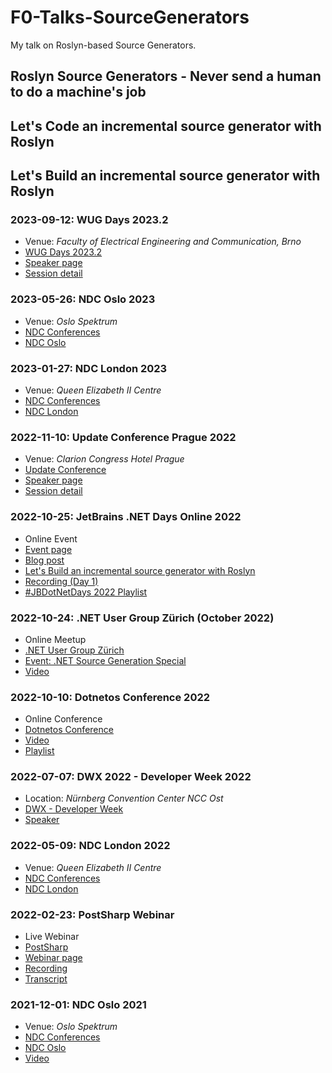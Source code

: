 # F0-Talks-SourceGenerators
My talk on Roslyn-based Source Generators.

## Roslyn Source Generators - Never send a human to do a machine's job
## Let's Code an incremental source generator with Roslyn
## Let's Build an incremental source generator with Roslyn

### 2023-09-12: WUG Days 2023.2
- Venue: _Faculty of Electrical Engineering and Communication, Brno_
- [WUG Days 2023.2](https://wug.cz/brno/akce/1550-WUG-Days-2023-2)
- [Speaker page](https://wug.cz/prednasejici/322-Stefan-Polz)
- [Session detail](https://wug.cz/brno/akce/1608-Let-s-Code-an-incremental-source-generator-with-Roslyn)

### 2023-05-26: NDC Oslo 2023
- Venue: _Oslo Spektrum_
- [NDC Conferences](https://ndcconferences.com)
- [NDC Oslo](https://ndcoslo.com)

### 2023-01-27: NDC London 2023
- Venue: _Queen Elizabeth II Centre_
- [NDC Conferences](https://ndcconferences.com)
- [NDC London](https://ndclondon.com)

### 2022-11-10: Update Conference Prague 2022
- Venue: _Clarion Congress Hotel Prague_
- [Update Conference](https://www.updateconference.net/)
- [Speaker page](https://www.updateconference.net/en/2022/speaker/stefan-pölz)
- [Session detail](https://www.updateconference.net/en/2022/session/let-s-code-an-incremental-source-generator-with-roslyn)

### 2022-10-25: JetBrains .NET Days Online 2022
- Online Event
- [Event page](https://pages.jetbrains.com/dotnet-days-2022/)
- [Blog post](https://blog.jetbrains.com/dotnet/2022/11/10/dotnet-days-gamedev-day-online-2022-recordings/)
- [Let's Build an incremental source generator with Roslyn](https://www.youtube.com/watch?v=azJm_Y2nbAI)
- [Recording (Day 1)](https://youtu.be/u4UmUOYqzlU?t=2878)
- [#JBDotNetDays 2022 Playlist](https://www.youtube.com/playlist?list=PLQ176FUIyIUbSS1HBVrqEyNHpfSh166KW)

### 2022-10-24: .NET User Group Zürich (October 2022)
- Online Meetup
- [.NET User Group Zürich](https://www.meetup.com/dotnet-zurich/)
- [Event: .NET Source Generation Special](https://www.meetup.com/dotnet-zurich/events/288930272/)
- [Video](https://www.youtube.com/watch?v=eruy7GffDPM)

### 2022-10-10: Dotnetos Conference 2022
- Online Conference
- [Dotnetos Conference](https://conf.dotnetos.org/)
- [Video](https://www.youtube.com/watch?v=DKp2ACeB06k)
- [Playlist](https://www.youtube.com/playlist?list=PLpUkQYy-K8Y_ygEhZ5nfhH9dwTPW8qUnI)

### 2022-07-07: DWX 2022 - Developer Week 2022
- Location: _Nürnberg Convention Center NCC Ost_
- [DWX - Developer Week](https://www.developer-week.de/)
- [Speaker](https://www.developer-week.de/history/speaker-2022#/speaker/17094-stefan-polz)

### 2022-05-09: NDC London 2022
- Venue: _Queen Elizabeth II Centre_
- [NDC Conferences](https://ndcconferences.com)
- [NDC London](https://ndclondon.com)

### 2022-02-23: PostSharp Webinar
- Live Webinar
- [PostSharp](https://www.postsharp.net/)
- [Webinar page](https://postsharp.ac-page.com/stefan-polz-webinar)
- [Recording](https://www.youtube.com/watch?v=J_Y1obNh_RA)
- [Transcript](https://blog.postsharp.net/post/webinar-source-generators.html)

### 2021-12-01: NDC Oslo 2021
- Venue: _Oslo Spektrum_
- [NDC Conferences](https://ndcconferences.com)
- [NDC Oslo](https://ndcoslo.com)
- [Video](https://www.youtube.com/watch?v=lJCfPhnFLQs)
